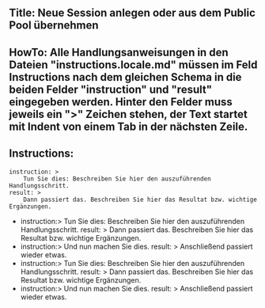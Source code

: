 Title: Neue Session anlegen oder aus dem Public Pool übernehmen
----
HowTo:
Alle Handlungsanweisungen in den Dateien "instructions.locale.md" müssen im Feld Instructions nach dem gleichen Schema in die beiden Felder "instruction" und "result" eingegeben werden. Hinter den Felder muss jeweils ein ">" Zeichen stehen, der Text startet mit Indent von einem Tab in der nächsten Zeile.
----
Instructions:
-
	instruction: >
		Tun Sie dies: Beschreiben Sie hier den auszuführenden Handlungsschritt.
	result: >
		Dann passiert das. Beschreiben Sie hier das Resultat bzw. wichtige Ergänzungen.
-
	instruction:>
		Tun Sie dies: Beschreiben Sie hier den auszuführenden Handlungsschritt.
	result: >
		Dann passiert das. Beschreiben Sie hier das Resultat bzw. wichtige Ergänzungen.
-
	instruction:>
		Und nun machen Sie dies.
	result: >
		Anschließend passiert wieder etwas.
-
	instruction:>
		Tun Sie dies: Beschreiben Sie hier den auszuführenden Handlungsschritt.
	result: >
		Dann passiert das. Beschreiben Sie hier das Resultat bzw. wichtige Ergänzungen.
-
	instruction:>
		Und nun machen Sie dies.
	result: >
		Anschließend passiert wieder etwas.			
